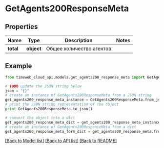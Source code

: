 # GetAgents200ResponseMeta


## Properties
Name | Type | Description | Notes
------------ | ------------- | ------------- | -------------
**total** | **object** | Общее количество агентов | 

## Example

```python
from timeweb_cloud_api.models.get_agents200_response_meta import GetAgents200ResponseMeta

# TODO update the JSON string below
json = "{}"
# create an instance of GetAgents200ResponseMeta from a JSON string
get_agents200_response_meta_instance = GetAgents200ResponseMeta.from_json(json)
# print the JSON string representation of the object
print GetAgents200ResponseMeta.to_json()

# convert the object into a dict
get_agents200_response_meta_dict = get_agents200_response_meta_instance.to_dict()
# create an instance of GetAgents200ResponseMeta from a dict
get_agents200_response_meta_form_dict = get_agents200_response_meta.from_dict(get_agents200_response_meta_dict)
```
[[Back to Model list]](../README.md#documentation-for-models) [[Back to API list]](../README.md#documentation-for-api-endpoints) [[Back to README]](../README.md)


